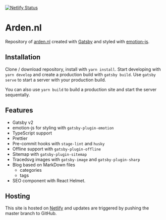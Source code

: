 [![Netlify Status](https://api.netlify.com/api/v1/badges/b60aa9fe-5024-4337-b922-23501c29ed32/deploy-status)](https://app.netlify.com/sites/keen-engelbart-3b8c1f/deploys)

# Arden.nl

Repository of [arden.nl](https://www.arden.nl) created with [Gatsby](https://github.com/gatsbyjs/gatsby) and styled with [emotion-js](https://github.com/emotion-js/emotion).

## Installation

Clone / download repository, install with `yarn install`. Start developing with `yarn develop` and create a production build with `gatsby build`. Use `gatsby serve` to start a server with your production build.

You can also use `yarn build` to build a production site and start the server sequentally.

## Features

- Gatsby v2
- emotion-js for styling with `gatsby-plugin-emotion`
- TypeScript support
- Prettier
- Pre-commit hooks with `stage-lint` and `husky`
- Offline support with `gatsby-plugin-offline`
- Sitemap with `gatsby-plugin-sitemap`
- Tracedsvg images with `gatsby-image` and `gatsby-plugin-sharp`
- Blog based on MarkDown files
  - categories
  - tags
- SEO component with React Helmet.

## Hosting

This site is hosted on [Netlify](https://www.netlify.com/) and updates are triggered by pushing the master branch to GitHub. 
